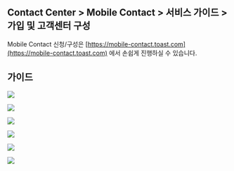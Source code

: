 ## Contact Center > Mobile Contact > 서비스 가이드 > 가입 및 고객센터 구성

Mobile Contact 신청/구성은 [https://mobile-contact.toast.com](https://mobile-contact.toast.com) 에서 손쉽게 진행하실 수 있습니다.

## 가이드

![](http://static.toastoven.net/prod_contact_center/img_step1.jpg)

![](http://static.toastoven.net/prod_contact_center/img_step2.jpg)

![](http://static.toastoven.net/prod_contact_center/img_step3_modified.png)

![](http://static.toastoven.net/prod_contact_center/img_step4-1.png)

![](http://static.toastoven.net/prod_contact_center/img_step4-2.png)

![](http://static.toastoven.net/prod_contact_center/img_step5.jpg)

